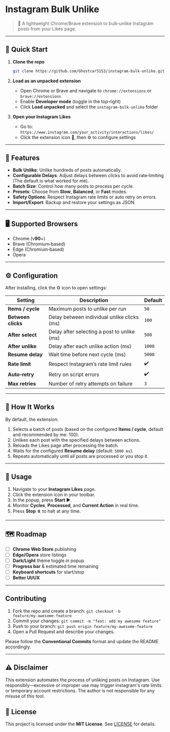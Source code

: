 # Instagram Bulk Unlike

> 🔧 A lightweight Chrome/Brave extension to bulk‑unlike Instagram posts from your Likes page.

---

## 🚀 Quick Start

1. **Clone the repo**

   ```bash
   git clone https://github.com/Ghostcar5153/instagram-bulk-unlike.git
   ```
2. **Load as an unpacked extension**

   * Open Chrome or Brave and navigate to `chrome://extensions` or `brave://extensions`
   * Enable **Developer mode** (toggle in the top‑right)
   * Click **Load unpacked** and select the `instagram-bulk-unlike` folder
3. **Open your Instagram Likes**

   * Go to: `https://www.instagram.com/your_activity/interactions/likes/`
   * Click the extension icon 🧩, then ⚙️ to configure settings

---

## 🎯 Features

* **Bulk Unlike**: Unlike hundreds of posts automatically.
* **Configurable Delays**: Adjust delays between clicks to avoid rate‑limiting (The default is what worked for me).
* **Batch Size**: Control how many posts to process per cycle.
* **Presets**: Choose from **Slow**, **Balanced**, or **Fast** modes.
* **Safety Options**: Respect Instagram rate limits or auto retry on errors.
* **Import/Export**: Backup and restore your settings as JSON.

---

## 🖥️ Supported Browsers

* Chrome (v**90**+)
* Brave (Chromium‑based)
* Edge (Chromium‑based)
* Opera

---

## ⚙️ Configuration

After installing, click the ⚙️ icon to open settings:

| Setting            | Description                                 | Default |
| ------------------ | ------------------------------------------- | ------- |
| **Items / cycle**  | Maximum posts to unlike per run             | `50`    |
| **Between clicks** | Delay between individual unlike clicks (ms) | `100`   |
| **After select**   | Delay after selecting a post to unlike (ms) | `500`   |
| **After unlike**   | Delay after each unlike action (ms)         | `1000`  |
| **Resume delay**   | Wait time before next cycle (ms)            | `5000`  |
| **Rate limit**     | Respect Instagram’s rate limit rules        | ✔️      |
| **Auto‑retry**     | Retry on script errors                      | ✔️      |
| **Max retries**    | Number of retry attempts on failure         | `3`     |

---

## 🔄 How It Works

By default, the extension:

1. Selects a batch of posts (based on the configured **Items / cycle**, default and recommended by me: 100).
2. Unlikes each post with the specified delays between actions.
3. Reloads the Likes page after processing the batch.
4. Waits for the configured **Resume delay** (default: `5000 ms`).
5. Repeats automatically until all posts are processed or you stop it.

---

## 📸 Usage

1. Navigate to your **Instagram Likes** page.
2. Click the extension icon in your toolbar.
3. In the popup, press **Start** ▶️.
4. Monitor **Cycles**, **Processed**, and **Current Action** in real time.
5. Press **Stop** ⏸️ to halt at any time.

---

## 🗺️ Roadmap

* [ ] **Chrome Web Store** publishing
* [ ] **Edge/Opera** store listings
* [ ] **Dark/Light** theme toggle in popup
* [ ] **Progress bar** & estimated time remaining
* [ ] **Keyboard shortcuts** for start/stop
* [ ] **Better UI/UX**
---

## Contributing

1. Fork the repo and create a branch: `git checkout -b feature/my‑awesome‑feature`
2. Commit your changes: `git commit -m "feat: add my awesome feature"`
3. Push to your branch: `git push origin feature/my‑awesome‑feature`
4. Open a Pull Request and describe your changes.

Please follow the **Conventional Commits** format and update the README accordingly.

---

## ⚠️ Disclaimer

This extension automates the process of unliking posts on Instagram. Use responsibly—excessive or improper use may trigger Instagram's rate limits or temporary account restrictions. The author is not responsible for any misuse of this tool.

## 📄 License

This project is licensed under the **MIT License**. See [LICENSE](LICENSE) for details.

